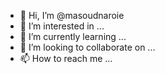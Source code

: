 - 👋 Hi, I’m @masoudnaroie
- 👀 I’m interested in ...
- 🌱 I’m currently learning ...
- 💞️ I’m looking to collaborate on ...
- 📫 How to reach me ...

<!---
masoudnaroie/masoudnaroie is a ✨ special ✨ repository because its `README.md` (this file) appears on your GitHub profile.
You can click the Preview link to take a look at your changes.
--->
